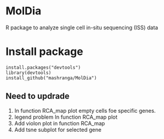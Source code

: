 # MolDia
R package to analyze single cell in-situ sequencing (ISS) data

# Install package 
```{r}
install.packages("devtools")
library(devtools)
install_github("mashranga/MolDia")
```

## Need to updrade 

1. In function RCA_map plot empty cells foe specific genes.
2. legend problem In function RCA_map plot
3. Add violon plot in function RCA_map
4. Add tsne subplot for selected gene 